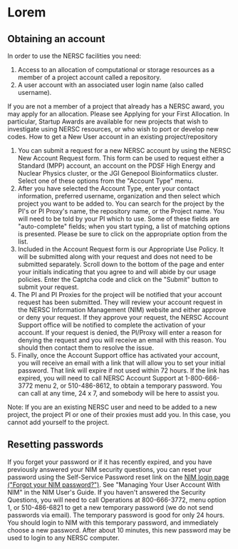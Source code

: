 # Lorem

## Obtaining an account

In order to use the NERSC facilities you need:

 1. Access to an allocation of computational or storage resources as a member
of a project account called a repository.
 2. A user account with an associated user login name (also called username).

If you are not a member of a project that already has a NERSC award, you may
apply for an allocation. Please see Applying for your First Allocation. In
particular, Startup Awards are available for new projects that wish to
investigate using NERSC resources, or who wish to port or develop new codes.
How to get a New User account in an existing project/repository

 1. You can submit a request for a new NERSC account by using the NERSC New
Account Request form. This form can be used to request either a Standard (MPP)
account, an account on the PDSF High Energy and Nuclear Physics cluster, or the
JGI Genepool Bioinformatiics cluster. Select one of these options from the
"Account Type" menu.
 2. After you have selected the Account Type, enter your contact information,
preferred username, organization and then select which project you want to be
added to. You can search for the project by the PI's or PI Proxy's name, the
repository name, or the Project name. You will need to be told by your PI which
to use. Some of these fields are "auto-complete" fields; when you start typing,
a list of matching options is presented. Please be sure to click on the
appropriate option from the list.
 3. Included in the Account Request form is our Appropriate Use Policy. It will
be submitted along with your request and does not need to be submitted
separately. Scroll down to the bottom of the page and enter your initials
indicating that you agree to and will abide by our usage policies. Enter the
Captcha code and click on the "Submit" button to submit your request.
 4. The PI and PI Proxies for the project will be notified that your account
request has been submitted. They will review your account request in the NERSC
Information Management (NIM) website and either approve or deny your request.
If they approve your request, the NERSC Account Support office will be notified
to complete the activation of your account. If your request is denied, the
PI/Proxy will enter a reason for denying the request and you will receive an
email with this reason. You should then contact them to resolve the issue.
 5. Finally, once the Account Support office has activated your account, you
will receive an email with a link that will allow you to set your initial
password. That link will expire if not used within 72 hours. If the link has
expired, you will need to call NERSC Account Support at 1-800-666-3772 menu 2,
or 510-486-8612, to obtain a temporary password. You can call at any time, 24 x
7, and somebody will be here to assist you.

Note: If you are an existing NERSC user and need to be added to a new project,
the project PI or one of their proxies must add you. In this case, you cannot
add yourself to the project.


## Resetting passwords

If you forget your password or if it has recently expired, and you have
previously answered your NIM security questions, you can reset your password
using the Self-Service Password reset link on the [NIM login page ("Forgot your
NIM password?")](https://nim.nersc.gov). See "Managing Your User Account With
NIM" in the NIM User's Guide.  If you haven't answered the Security Questions,
you will need to call Operations at 800-666-3772, menu option 1, or
510-486-6821 to get a new temporary password (we do not send passwords via
email).  The temporary password is good for only 24 hours.  You should login to
NIM with this temporary password, and immediately choose a new password. After
about 10 minutes, this new password may be used to login to any NERSC computer.

